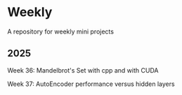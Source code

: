 # Weekly
A repository for weekly mini projects

## 2025

Week 36: Mandelbrot's Set with cpp and with CUDA

Week 37: AutoEncoder performance versus hidden layers